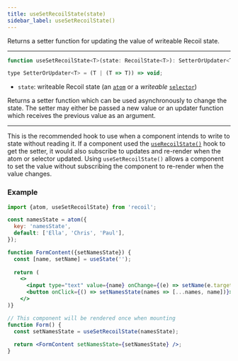 ```yaml
---
title: useSetRecoilState(state)
sidebar_label: useSetRecoilState()
---
```


Returns a setter function for updating the value of writeable Recoil state.

---

```jsx
function useSetRecoilState<T>(state: RecoilState<T>): SetterOrUpdater<T>;

type SetterOrUpdater<T> = (T | (T => T)) => void;
```

- `state`: writeable Recoil state (an [`atom`](/docs/api-reference/core/atom) or a _writeable_ [`selector`](/docs/api-reference/core/selector))

Returns a setter function which can be used asynchronously to change the state.  The setter may either be passed a new value or an updater function which receives the previous value as an argument.

---

This is the recommended hook to use when a component intends to write to state without reading it. If a component used the [`useRecoilState()`](/docs/api-reference/core/useRecoilState) hook to get the setter, it would also subscribe to updates and re-render when the atom or selector updated. Using `useSetRecoilState()` allows a component to set the value without subscribing the component to re-render when the value changes.

### Example

```jsx
import {atom, useSetRecoilState} from 'recoil';

const namesState = atom({
  key: 'namesState',
  default: ['Ella', 'Chris', 'Paul'],
});

function FormContent({setNamesState}) {
  const [name, setName] = useState('');
  
  return (
    <>
      <input type="text" value={name} onChange={(e) => setName(e.target.value)} />
      <button onClick={() => setNamesState(names => [...names, name])}>Add Name</button>
    </>
)}

// This component will be rendered once when mounting
function Form() {
  const setNamesState = useSetRecoilState(namesState);
  
  return <FormContent setNamesState={setNamesState} />;
}
```
